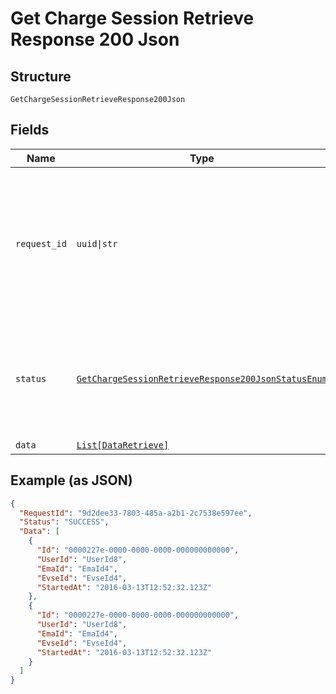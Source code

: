 
# Get Charge Session Retrieve Response 200 Json

## Structure

`GetChargeSessionRetrieveResponse200Json`

## Fields

| Name | Type | Tags | Description |
|  --- | --- | --- | --- |
| `request_id` | `uuid\|str` | Required | A unique request id in GUID format. The value is written to the Shell API Platform audit log for end to end traceability of a request. |
| `status` | [`GetChargeSessionRetrieveResponse200JsonStatusEnum`](../../doc/models/get-charge-session-retrieve-response-200-json-status-enum.md) | Required | Indicates overall status of the request<br>**Constraints**: *Minimum Length*: `6`, *Maximum Length*: `15` |
| `data` | [`List[DataRetrieve]`](../../doc/models/data-retrieve.md) | Optional | - |

## Example (as JSON)

```json
{
  "RequestId": "9d2dee33-7803-485a-a2b1-2c7538e597ee",
  "Status": "SUCCESS",
  "Data": [
    {
      "Id": "0000227e-0000-0000-0000-000000000000",
      "UserId": "UserId8",
      "EmaId": "EmaId4",
      "EvseId": "EvseId4",
      "StartedAt": "2016-03-13T12:52:32.123Z"
    },
    {
      "Id": "0000227e-0000-0000-0000-000000000000",
      "UserId": "UserId8",
      "EmaId": "EmaId4",
      "EvseId": "EvseId4",
      "StartedAt": "2016-03-13T12:52:32.123Z"
    }
  ]
}
```

